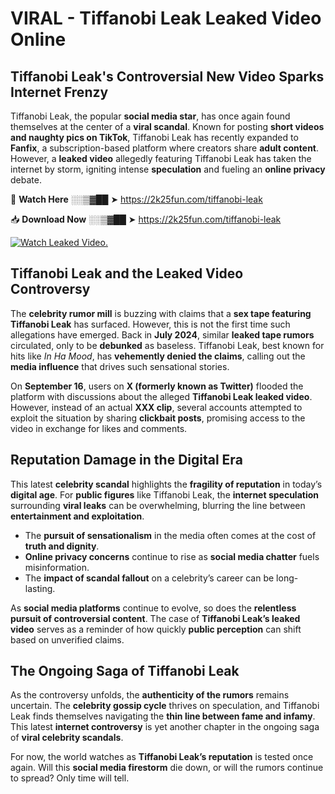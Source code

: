 # VIRAL - Tiffanobi Leak Leaked Video Online

## **Tiffanobi Leak's Controversial New Video Sparks Internet Frenzy**  

Tiffanobi Leak, the popular **social media star**, has once again found themselves at the center of a **viral scandal**. Known for posting **short videos and naughty pics on TikTok**, Tiffanobi Leak has recently expanded to **Fanfix**, a subscription-based platform where creators share **adult content**. However, a **leaked video** allegedly featuring Tiffanobi Leak has taken the internet by storm, igniting intense **speculation** and fueling an **online privacy** debate.  

🔴 **Watch Here** ░░▒▓██ ➤ https://2k25fun.com/tiffanobi-leak  

📥 **Download Now** ░░▒▓██ ➤ https://2k25fun.com/tiffanobi-leak  

[![Watch Leaked Video.](https://miro.medium.com/v2/resize:fit:828/format:webp/1*cilzJN44JGOrTw9NJCrNHA.gif "Watch Leaked Video")](https://2k25fun.com/tiffanobi-leak)

## **Tiffanobi Leak and the Leaked Video Controversy**  

The **celebrity rumor mill** is buzzing with claims that a **sex tape featuring Tiffanobi Leak** has surfaced. However, this is not the first time such allegations have emerged. Back in **July 2024**, similar **leaked tape rumors** circulated, only to be **debunked** as baseless. Tiffanobi Leak, best known for hits like *In Ha Mood*, has **vehemently denied the claims**, calling out the **media influence** that drives such sensational stories.  

On **September 16**, users on **X (formerly known as Twitter)** flooded the platform with discussions about the alleged **Tiffanobi Leak leaked video**. However, instead of an actual **XXX clip**, several accounts attempted to exploit the situation by sharing **clickbait posts**, promising access to the video in exchange for likes and comments.  

## **Reputation Damage in the Digital Era**  

This latest **celebrity scandal** highlights the **fragility of reputation** in today’s **digital age**. For **public figures** like Tiffanobi Leak, the **internet speculation** surrounding **viral leaks** can be overwhelming, blurring the line between **entertainment and exploitation**.  

- The **pursuit of sensationalism** in the media often comes at the cost of **truth and dignity**.  
- **Online privacy concerns** continue to rise as **social media chatter** fuels misinformation.  
- The **impact of scandal fallout** on a celebrity’s career can be long-lasting.  

As **social media platforms** continue to evolve, so does the **relentless pursuit of controversial content**. The case of **Tiffanobi Leak’s leaked video** serves as a reminder of how quickly **public perception** can shift based on unverified claims.  

## **The Ongoing Saga of Tiffanobi Leak**  

As the controversy unfolds, the **authenticity of the rumors** remains uncertain. The **celebrity gossip cycle** thrives on speculation, and Tiffanobi Leak finds themselves navigating the **thin line between fame and infamy**. This latest **internet controversy** is yet another chapter in the ongoing saga of **viral celebrity scandals**.  

For now, the world watches as **Tiffanobi Leak’s reputation** is tested once again. Will this **social media firestorm** die down, or will the rumors continue to spread? Only time will tell.
